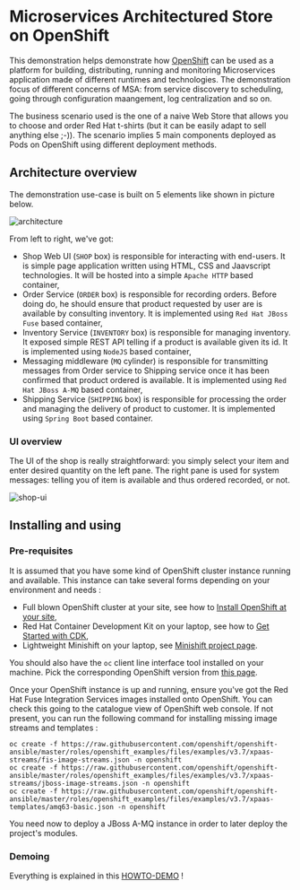 # Microservices Architectured Store on OpenShift

This demonstration helps demonstrate how [OpenShift](http://www.openshift.org) can be used as a platform for building, distributing, running and monitoring Microservices application made of different runtimes and technologies. The demonstration focus of different concerns of MSA: from service discovery to scheduling, going through configuration maangement, log centralization and so on.

The business scenario used is the one of a naive Web Store that allows you to choose and order Red Hat t-shirts (but it can be easily adapt to sell anything else ;-)). The scenario implies 5 main components deployed as Pods on OpenShift using different deployment methods.


## Architecture overview

The demonstration use-case is built on 5 elements like shown in picture below.

![architecture](https://raw.githubusercontent.com/lbroudoux/openshift-msa-store/master/assets/architecture.png)

From left to right, we've got:
* Shop Web UI (`SHOP` box) is responsible for interacting with end-users. It is simple page application written using HTML, CSS and Jaavscript technologies. It will be hosted into a simple `Apache HTTP` based container,
* Order Service (`ORDER` box) is responsible for recording orders. Before doing do, he should ensure that product requested by user are is available by consulting inventory. It is implemented using `Red Hat JBoss Fuse` based container,
* Inventory Service (`INVENTORY` box) is responsible for managing inventory. It exposed simple REST API telling if a product is available given its id. It is implemented using `NodeJS` based container,
* Messaging middleware (`MQ` cylinder) is responsible for transmitting messages from Order service to Shipping service once it has been confirmed that product ordered is available. It is implemented using `Red Hat JBoss A-MQ` based container,
* Shipping Service (`SHIPPING` box) is responsible for processing the order and managing the delivery of product to customer. It is implemented using `Spring Boot` based container.

### UI overview 

The UI of the shop is really straightforward: you simply select your item and enter desired quantity on the left pane. The right pane is used for system messages: telling you of item is available and thus ordered recorded, or not.

![shop-ui](https://raw.githubusercontent.com/lbroudoux/openshift-msa-store/master/assets/shop-ui.png)


## Installing and using

### Pre-requisites

It is assumed that you have some kind of OpenShift cluster instance running and available. This instance can take several forms depending on your environment and needs :
* Full blown OpenShift cluster at your site, see how to [Install OpenShift at your site](https://docs.openshift.com/container-platform/3.7/install_config/index.html),
* Red Hat Container Development Kit on your laptop, see how to [Get Started with CDK](http://developers.redhat.com/products/cdk/get-started/),
* Lightweight Minishift on your laptop, see [Minishift project page](https://github.com/minishift/minishift).

You should also have the `oc` client line interface tool installed on your machine. Pick the corresponding OpenShift version from [this page](https://github.com/openshift/origin/releases).

Once your OpenShift instance is up and running, ensure you've got the Red Hat Fuse Integration Services images installed onto OpenShift. You can check this going to the catalogue view of OpenShift web console. If not present, you can run the following command for installing missing image streams and templates :

    oc create -f https://raw.githubusercontent.com/openshift/openshift-ansible/master/roles/openshift_examples/files/examples/v3.7/xpaas-streams/fis-image-streams.json -n openshift
    oc create -f https://raw.githubusercontent.com/openshift/openshift-ansible/master/roles/openshift_examples/files/examples/v3.7/xpaas-streams/jboss-image-streams.json -n openshift
    oc create -f https://raw.githubusercontent.com/openshift/openshift-ansible/master/roles/openshift_examples/files/examples/v3.7/xpaas-templates/amq63-basic.json -n openshift

You need now to deploy a JBoss A-MQ instance in order to later deploy the project's modules.

### Demoing

Everything is explained in this [HOWTO-DEMO](./HOWTO-DEMO.md) !